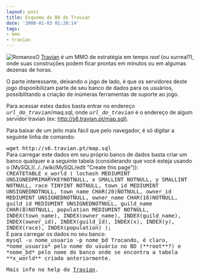```yaml
---
layout: post
title: Esquema do BD do Travian
date: '2008-01-03 01:20:14'
tags:
- mmo
- travian
---
```



![Romanos](http://travian.pt/img/un/h/roemer.jpg "WikiImage")O [Travian](http://www.travian.pt/) é um MMO de estratégia em tempo *real* (ou surreal?), onde suas construções podem ficar prontas em minutos ou em algumas dezenas de horas.

O parte interessante, deixando o jogo de lado, é que os servidores deste jogo disponibilizam parte de seu banco de dados para os usuários, possibilitando a criação de inúmeras ferramentas de suporte ao jogo.

Para acessar estes dados basta entrar no endereço <tt>*url_do_travian*</tt>/maq.sql, onde *<tt>url_do_travian</tt>* é o endereço de algum servidor travian (ex: [http://s6.travian.pt/map.sql)](http://s6.travian.pt/map.sql%29).

Para baixar de um jeito mais fácil que pelo navegador, é só digitar a seguinte linha de comando:

<div class="code" style="font-family: monospace;">wget http://s6.travian.pt/map.sql</div>Para carregar este dados em seu próprio banco de dados basta criar um banco qualquer e a seguinte tabela (considerando que você esteja usando o [MySQL](../../wiki/MySQL/edit "Create this page")):

<div class="code" style="font-family: monospace;"><span class="kw1">CREATE</span><span class="kw1">TABLE</span> x_world <span class="br0">(</span>  
 lochash MEDIUMINT <span class="kw1">UNSIGNED</span><span class="kw1">PRIMARY</span><span class="kw1">KEY</span><span class="kw1">NOT</span><span class="kw1">NULL</span>,  
 x SMALLINT <span class="kw1">NOT</span><span class="kw1">NULL</span>,  
 y SMALLINT <span class="kw1">NOT</span><span class="kw1">NULL</span>,  
 race TINYINT <span class="kw1">NOT</span><span class="kw1">NULL</span>,  
 town_id MEDIUMINT <span class="kw1">UNSIGNED</span><span class="kw1">NOT</span><span class="kw1">NULL</span>,  
 town_name CHAR<span class="br0">(</span><span class="nu0">20</span><span class="br0">)</span><span class="kw1">NOT</span><span class="kw1">NULL</span>,  
 owner_id MEDIUMINT <span class="kw1">UNSIGNED</span><span class="kw1">NOT</span><span class="kw1">NULL</span>,  
 owner_name CHAR<span class="br0">(</span><span class="nu0">16</span><span class="br0">)</span><span class="kw1">NOT</span><span class="kw1">NULL</span>,  
 guild_id MEDIUMINT <span class="kw1">UNSIGNED</span><span class="kw1">NOT</span><span class="kw1">NULL</span>,  
 guild_name CHAR<span class="br0">(</span><span class="nu0">8</span><span class="br0">)</span><span class="kw1">NOT</span><span class="kw1">NULL</span>,  
 population MEDIUMINT <span class="kw1">NOT</span><span class="kw1">NULL</span>,  
<span class="kw1">INDEX</span><span class="br0">(</span>town_name<span class="br0">)</span>, <span class="kw1">INDEX</span><span class="br0">(</span>owner_name<span class="br0">)</span>, <span class="kw1">INDEX</span><span class="br0">(</span>guild_name<span class="br0">)</span>,  
<span class="kw1">INDEX</span><span class="br0">(</span>owner_id<span class="br0">)</span>, <span class="kw1">INDEX</span><span class="br0">(</span>guild_id<span class="br0">)</span>, <span class="kw1">INDEX</span><span class="br0">(</span>x<span class="br0">)</span>, <span class="kw1">INDEX</span><span class="br0">(</span>y<span class="br0">)</span>,  
<span class="kw1">INDEX</span><span class="br0">(</span>race<span class="br0">)</span>, <span class="kw1">INDEX</span><span class="br0">(</span>population<span class="br0">)</span>  
<span class="br0">)</span>;</div>E para carregar os dados no seu banco:

<div class="code" style="font-family: monospace;">mysql -u nome_usuario -p nome_bd Trocando, é claro, *nome_usuario* pelo nome do usuário no BD (**root**?) e *nome_bd* pelo nome do banco onde se encontra a tabela **x_world** criada anteriormente.

Mais info no help do [Travian](http://help.travian.com/index.php?type=faq&mod=230#dmp).

</div>
